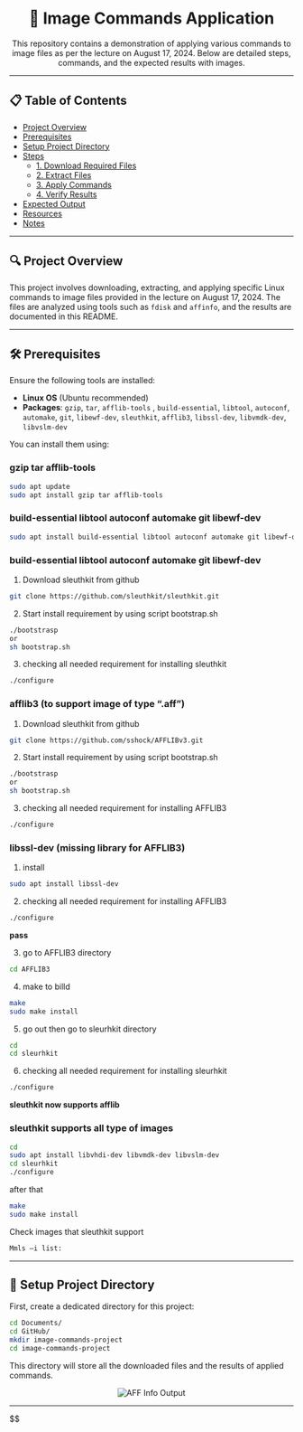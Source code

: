 

<h1 align="center">📂 Image Commands Application</h1>

<p align="center">
    This repository contains a demonstration of applying various commands to image files as per the lecture on August 17, 2024. Below are detailed steps, commands, and the expected results with images.
</p>

---

## 📋 Table of Contents
- [Project Overview](#-project-overview)
- [Prerequisites](#-prerequisites)
- [Setup Project Directory](#-setup-project-directory)
- [Steps](#-steps)
  - [1. Download Required Files](#1-download-required-files)
  - [2. Extract Files](#2-extract-files)
  - [3. Apply Commands](#3-apply-commands)
  - [4. Verify Results](#4-verify-results)
- [Expected Output](#-expected-output)
- [Resources](#-resources)
- [Notes](#-notes)

---

## 🔍 Project Overview

This project involves downloading, extracting, and applying specific Linux commands to image files provided in the lecture on August 17, 2024. The files are analyzed using tools such as `fdisk` and `affinfo`, and the results are documented in this README.

---

## 🛠 Prerequisites

Ensure the following tools are installed:

- **Linux OS** (Ubuntu recommended)
- **Packages**: `gzip`, `tar`, `afflib-tools` , `build-essential`, `libtool`, `autoconf`, `automake`, `git`, `libewf-dev`, `sleuthkit`, `afflib3`, `libssl-dev`, `libvmdk-dev`, `libvslm-dev`

You can install them using:

### gzip tar afflib-tools
```bash
sudo apt update
sudo apt install gzip tar afflib-tools
```
### build-essential libtool autoconf automake git libewf-dev
```bash
sudo apt install build-essential libtool autoconf automake git libewf-dev
```
### build-essential libtool autoconf automake git libewf-dev
1. Download sleuthkit from github
```bash 
git clone https://github.com/sleuthkit/sleuthkit.git
```

2. Start install requirement by using script bootstrap.sh
```bash 
./bootstrasp
or
sh bootstrap.sh
```
3. checking all needed requirement for installing sleuthkit
```bash 
./configure
```

### afflib3 (to support image of type “.aff”)
    
1. Download sleuthkit from github
```bash 
git clone https://github.com/sshock/AFFLIBv3.git
```
    
2. Start install requirement by using script bootstrap.sh
```bash 
./bootstrasp
or
sh bootstrap.sh
```
    
3. checking all needed requirement for installing AFFLIB3
```bash 
./configure
```
### libssl-dev (missing library for AFFLIB3)
1. install 
```bash 
sudo apt install libssl-dev
```
2. checking all needed requirement for installing AFFLIB3
```bash 
./configure
```
**pass**

3. go to AFFLIB3 directory
```bash 
cd AFFLIB3
```

4. make to billd
```bash 
make
sudo make install
```
5. go out then go to sleurhkit directory
```bash 
cd
cd sleurhkit
```
6. checking all needed requirement for installing sleurhkit
```bash 
./configure
```
**sleuthkit now supports afflib**

### sleuthkit supports all type of images
```bash 
cd
sudo apt install libvhdi-dev libvmdk-dev libvslm-dev
cd sleurhkit
./configure
```
after that 
```bash
make
sudo make install
```
Check images that sleuthkit support
```bash
Mmls –i list:
```
---

## 📁 Setup Project Directory

First, create a dedicated directory for this project:

```bash
cd Documents/
cd GitHub/
mkdir image-commands-project
cd image-commands-project
```

This directory will store all the downloaded files and the results of applied commands.
<p align="center">
  <img src="https://github.com/user-attachments/assets/1aae89f8-2eff-4663-9d01-beb575554993" alt="AFF Info Output" />
</p>

---
$$$$$$$$$$$$$$
<!--
## 📝 Steps

### 1. Download Required Files

Download the necessary files using the commands below:

```bash
wget https://linuxleo.com/Files/gptimage.raw.gz
wget https://dftt.sourceforge.net/test10/index.html
wget https://linuxleo.com/Files/able2.tar.gz
wget https://digitalcorpora.s3.amazonaws.com/corpora/drives/nps-2009-ntfs1/ntfs1-gen1.aff
```

### 2. Extract Files

After downloading, extract the compressed files:

```bash
# Extract .gz file
gzip -d gptimage.raw.gz

# Extract .tar.gz file
tar -xzvf able2.tar.gz
```

### 3. Apply Commands

Now, apply the necessary commands to the extracted files:

- **Analyze `gptimage.raw`**:

    ```bash
    fdisk -l gptimage.raw
    ```

- **Analyze `ntfs1-gen1.aff`** with `affinfo`:

    ```bash
    affinfo ntfs1-gen1.aff
    ```

- **Explore the contents of `able2.tar.gz`**:

    ```bash
    cd able2
    ls -l
    ```

### 4. Verify Results

Check the outputs from the commands to ensure the image files were processed correctly:

```bash
fdisk -l gptimage.raw
affinfo ntfs1-gen1.aff
```

---

## 📊 Expected Output

Below are the expected outputs for each command, with screenshots included:

- **`fdisk` output for `gptimage.raw`**:

<p align="center">
  <img src="path/to/partition-output.png" alt="Partition Output" />
</p>

- **`affinfo` output for `ntfs1-gen1.aff`**:

<p align="center">
  <img src="path/to/affinfo-output.png" alt="AFF Info Output" />
</p>

- **Contents extracted from `able2.tar.gz`**:

<p align="center">
  <img src="path/to/able2-contents.png" alt="Able2 Contents" />
</p>

Replace `path/to/` with the actual path to your image files in the repository.

---

## 📂 Resources

- [gptimage.raw.gz](https://linuxleo.com/Files/gptimage.raw.gz)
- [test10 index](https://dftt.sourceforge.net/test10/index.html)
- [able2.tar.gz](https://linuxleo.com/Files/able2.tar.gz)
- [ntfs1-gen1.aff](https://digitalcorpora.s3.amazonaws.com/corpora/drives/nps-2009-ntfs1/ntfs1-gen1.aff)

---

## 💡 Notes

- Make sure that you have sufficient disk space to extract large files.
- If any commands fail due to missing packages, ensure the required packages are installed by running the command:

  ```bash
  sudo apt install <missing-package-name>
  ```

- The screenshots provided in this README should be replaced with your actual output to reflect the results of your execution.

<p align="center">🛠️ Created by <strong>Your Name</strong></p>

-->
